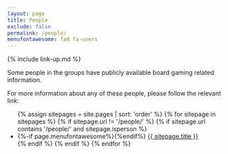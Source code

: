```yaml
---
layout: page
title: People
exclude: false
permalink: /people/
menufontawesome: fad fa-users
---
```


{% include link-up.md %}

Some people in the groups have publicly available board gaming related information.

For more information about any of these people, please follow the relevant link:

<ul>
{% assign sitepages = site.pages | sort: 'order' %}
{% for sitepage in sitepages %}
{% if sitepage.url != '/people/' %}
 {% if sitepage.url contains '/people/' and sitepage.isperson %}
  <li {% if page.url == sitepage.url %} class="active"{% endif %}>
    {%-if page.menufontawesome%}<i class="{{page.menufontawesome}}"></i>{%endif%}
    <a href="{{ sitepage.url }}">{{ sitepage.title }}</a>
  </li>
 {% endif %}
{% endif %}
{% endfor %}
</ul>
